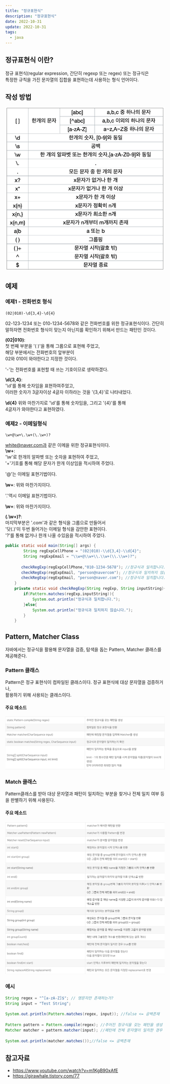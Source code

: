```yaml
---
title: "정규표현식"
description: "정규표현식"
date: 2022-10-31
update: 2022-10-31
tags:
  - java
---
```


## 정규표현식 이란?

정규 표현식(regular expression, 간단히 regexp 또는 regex) 또는 정규식은  
특정한 규칙을 가진 문자열의 집합을 표현하는데 사용하는 형식 언어이다.

## 작성 방법

![](tableForUse.png)

## 예제

### 예제1 - 전화번호 형식

```
(02|010)-\d{3,4}-\d{4}
```

02-123-1234 또는 010-1234-5678와 같은
전화번호를 위한 정규표현식이다.
간단히 말하자면 전화번호 형식이 맞는지 아닌지를 확인하기 위해서
만드는 패턴인 것이다.

**(02|010)**:  
첫 번째 부분을 '( )'을 통해 그룹으로 표현해 주었고,  
해당 부분에서는 전화번호의 앞부분이  
02와 010이 와야한다고 지정한 것이다.

'-'는 전화번호를 표현할 때 쓰는 기호이므로 생략하겠다.

**\d{3,4}**:  
'\d'를 통해 숫자임을 표현하여주었고,  
이러한 숫자가 3글자이상 4글자 이하라는 것을 '{3,4}'로 나타내었다.

**\d{4}**
위와 마찬가지로 '\d'를 통해 숫자임을, 그리고 '{4}'를 통해  
4글자가 와야한다고 표현하였다.

### 예제2 - 이메일형식

```
\w+@\w+\.\w+(\.\w+)?
```

white@naver.com과 같은 이메을 위한 정규표현식이다.  
**\w+**:  
'\w'로 한개의 알파벳 또는 숫자을 표현하여 주었고,  
'+'기호를 통해 해당 문자가 한개 이상임을 적시하여 주었다.

'@'는 이메일 표현기법이다.

**\w+**: 위와 마찬가지이다.

'.'역시 이메일 표현기법이다.

**\w+**: 위와 마찬가지이다.

**(\.\w+)?**:  
마지막부분은 '.com'과 같은 형식을 그룹으로 만들어서  
'닷(.)'이 두번 들어가는 이메일 형식을 감안한 표현이다.  
'?'를 통해 없거나 한개 나올 수있음을 적시하여 주었다.

```java
public static void main(String[] args) {
        String regExpCellPhone = "(02|010)-\\d{3,4}-\\d{4}";
        String regExpEmail = "\\w+@\\w+\\.\\w+(\\.\\w+)?";

       checkRegExp(regExpCellPhone,"010-1234-5678"); //정규식과 일치합니다.
       checkRegExp(regExpEmail, "person@navercom"); //정규식과 일치하지 않습니다.
       checkRegExp(regExpEmail, "person@naver.com"); //정규식과 일치합니다.
    }
    private static void checkRegExp(String regExp, String inputString){
        if(Pattern.matches(regExp,inputString)){
            System.out.println("정규식과 일치합니다.");
        }else{
            System.out.println("정규식과 일치하지 않습니다.");
        }
    }
```

## Pattern, Matcher Class

자바에서는 정규식을 활용해 문자열을 검증, 탐색을 돕는 Pattern, Matcher 클래스를 제공해준다.

### Pattern 클래스

Pattern은 정규 표현식이 컴파일된 클래스이다. 정규 표현식에 대상 문자열을 검증하거나,  
활용하기 위해 사용되는 클래스이다.

#### 주요 메소드

![](pattern_method.png)

### Match 클래스

Pattern클래스를 받아 대상 문자열과 패턴이 일치하는 부분을 찾거나 전체 일치 여부 등을 판별하기 위해 사용된다.

#### 주요 메소드

![](match_method.png)

### 예시

```java
String regex = "^[a-zA-Z]$"; // 영문자만 존재하는가?
String input = "Test String";

System.out.println(Pattern.matches(regex, input)); //false <= 공백존재

Pattern pattern = Pattern.compile(regex); //주어진 정규식을 갖는 패턴을 생성
Matcher matcher = pattern.matcher(input); //패턴에 전체 문자열이 일치한 경우 true

System.out.println(matcher.matches());//false <= 공백존재
```

## 참고자료

- https://www.youtube.com/watch?v=m1KgB90xAfE
- https://girawhale.tistory.com/77
